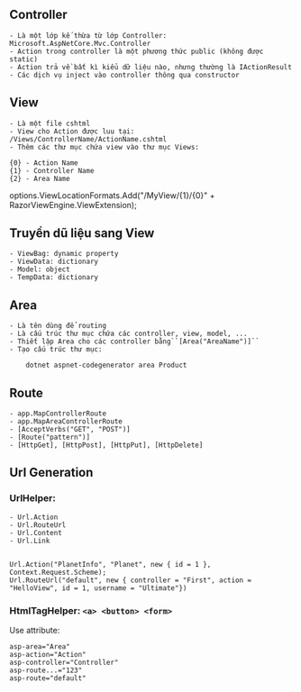 ﻿## Controller

    - Là một lớp kế thừa từ lớp Controller: Microsoft.AspNetCore.Mvc.Controller
    - Action trong controller là một phương thức public (không được static)
    - Action trả về bất kì kiểu dữ liệu nào, nhưng thường là IActionResult
    - Các dịch vụ inject vào controller thông qua constructor

## View

    - Là một file cshtml
    - View cho Action được luu tại: /Views/ControllerName/ActionName.cshtml
    - Thêm các thư mục chứa view vào thư mục Views:

    {0} - Action Name
    {1} - Controller Name
    {2} - Area Name

options.ViewLocationFormats.Add("/MyView/{1}/{0}" + RazorViewEngine.ViewExtension);

## Truyền dũ liệu sang View

    - ViewBag: dynamic property
    - ViewData: dictionary
    - Model: object
    - TempData: dictionary

## Area

    - Là tên dùng để routing
    - Là cấu trúc thư mục chứa các controller, view, model, ...
    - Thiết lập Area cho các controller bằng``[Area("AreaName")]``
    - Tạo cấu trúc thư mục:

```
	dotnet aspnet-codegenerator area Product
```

## Route

    - app.MapControllerRoute
    - app.MapAreaControllerRoute
    - [AcceptVerbs("GET", "POST")]
    - [Route("pattern")]
    - [HttpGet], [HttpPost], [HttpPut], [HttpDelete]

## Url Generation

### UrlHelper:

    - Url.Action
    - Url.RouteUrl
    - Url.Content
    - Url.Link

```

Url.Action("PlanetInfo", "Planet", new { id = 1 }, Context.Request.Scheme);
Url.RouteUrl("default", new { controller = "First", action = "HelloView", id = 1, username = "Ultimate"})

```

### HtmlTagHelper: `<a> <button> <form> `

Use attribute:

```
asp-area="Area"
asp-action="Action"
asp-controller="Controller"
asp-route...="123"
asp-route="default"
```
